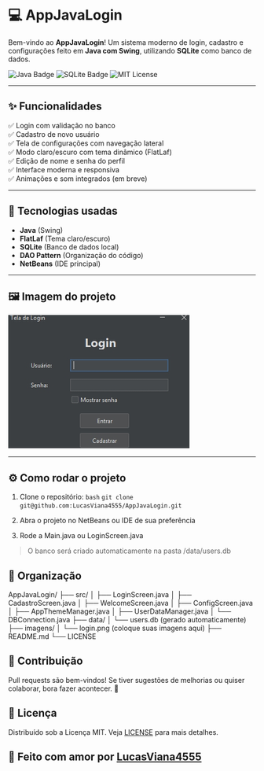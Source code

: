 # 💻 AppJavaLogin

Bem-vindo ao **AppJavaLogin**! Um sistema moderno de login, cadastro e configurações feito em **Java com Swing**, utilizando **SQLite** como banco de dados.

![Java Badge](https://img.shields.io/badge/Java-ED8B00?style=flat-square&logo=java&logoColor=white)
![SQLite Badge](https://img.shields.io/badge/SQLite-07405E?style=flat-square&logo=sqlite&logoColor=white)
![MIT License](https://img.shields.io/badge/license-MIT-blue)

---

## ✨ Funcionalidades

✅ Login com validação no banco  
✅ Cadastro de novo usuário  
✅ Tela de configurações com navegação lateral  
✅ Modo claro/escuro com tema dinâmico (FlatLaf)  
✅ Edição de nome e senha do perfil  
✅ Interface moderna e responsiva  
✅ Animações e som integrados (em breve)

---

## 🧠 Tecnologias usadas

- **Java** (Swing)
- **FlatLaf** (Tema claro/escuro)
- **SQLite** (Banco de dados local)
- **DAO Pattern** (Organização do código)
- **NetBeans** (IDE principal)

---

## 🖼️ Imagem do projeto

![App Screenshot](https://github.com/LucasViana4555/AppJavaLogin/blob/main/Assets/Captura%20de%20tela_21-4-2025_161349_prnt.sc.jpeg)

---

## ⚙️ Como rodar o projeto

1. Clone o repositório:
```bash```
```git clone git@github.com:LucasViana4555/AppJavaLogin.git```

2. Abra o projeto no NetBeans ou IDE de sua preferência

3. Rode a Main.java ou LoginScreen.java

> O banco será criado automaticamente na pasta /data/users.db

## 🧠 Organização
AppJavaLogin/ ├── src/ │ ├── LoginScreen.java │ ├── CadastroScreen.java │ ├── WelcomeScreen.java │ ├── ConfigScreen.java │ ├── AppThemeManager.java │ ├── UserDataManager.java │ └── DBConnection.java ├── data/ │ └── users.db (gerado automaticamente) ├── imagens/ │ └── login.png (coloque suas imagens aqui) ├── README.md └── LICENSE




## 🤝 Contribuição
Pull requests são bem-vindos!
Se tiver sugestões de melhorias ou quiser colaborar, bora fazer acontecer. 🚀

## 📄 Licença

Distribuído sob a Licença MIT. Veja [LICENSE](LICENSE) para mais detalhes.


## 💜 Feito com amor por [LucasViana4555](https://github.com/LucasViana4555)
